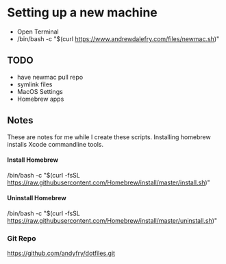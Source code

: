 # Setting up a new machine
- Open Terminal
- /bin/bash -c "$(curl https://www.andrewdalefry.com/files/newmac.sh)"


## TODO
- have newmac pull repo
- symlink files
- MacOS Settings
- Homebrew apps

## Notes
These are notes for me while I create these scripts.
Installing homebrew installs Xcode commandline tools.

#### Install Homebrew
/bin/bash -c "$(curl -fsSL https://raw.githubusercontent.com/Homebrew/install/master/install.sh)"

#### Uninstall Homebrew
/bin/bash -c "$(curl -fsSL https://raw.githubusercontent.com/Homebrew/install/master/uninstall.sh)"

### Git Repo
https://github.com/andyfry/dotfiles.git

